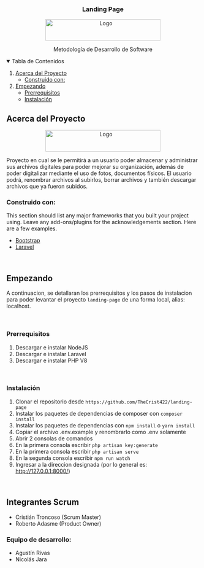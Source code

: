 <!-- PROJECT LOGO -->
 <h3 align="center">Landing Page </h3>
<p align="center">
  <a href="https://github.com/pabpobar/Tarea1-Landing-Page/tree/LandingPage-Grupo9">
    <img src="https://www.amnska.cl/public/images/logo.png" alt="Logo" width="300" height="56">
  </a>

 

  <p align="center">
   Metodología de Desarrollo de Software

<!-- TABLE OF CONTENTS -->
<details open="open">
  <summary>Tabla de Contenidos</summary>
  <ol>
    <li>
      <a href="#about-the-project">Acerca del Proyecto</a>
      <ul>
        <li><a href="#built-with">Construido con: </a></li>
      </ul>
    </li>
    <li>
      <a href="#getting-started">Empezando</a>
      <ul>
        <li><a href="#prerequisites">Prerrequisitos</a></li>
        <li><a href="#installation">Instalación</a></li>
      </ul>
    </li>
     </ol>
</details>



<!-- ABOUT THE PROJECT -->
## Acerca del Proyecto

<p align="center">
      <img src="https://www.amnska.cl/public/images/logo.png" alt="Logo" width="300" height="56">
  </a>

Proyecto en cual se le permitirá a un usuario poder almacenar y administrar sus archivos digitales para poder mejorar su organización, además de poder digitalizar mediante el uso de fotos, documentos físicos. El usuario podrá, renombrar archivos al subirlos, borrar archivos y también descargar archivos que ya fueron subidos.

### Construido con:

This section should list any major frameworks that you built your project using. Leave any add-ons/plugins for the acknowledgements section. Here are a few examples.
* [Bootstrap](https://getbootstrap.com)
* [Laravel](https://laravel.com)

<br />

<!-- GETTING STARTED -->
## Empezando
A continuacion, se detallaran los prerrequisitos y los pasos de instalacion para poder levantar el
proyecto ```landing-page``` de una forma local, alias: localhost.

<br/>

### Prerrequisitos
1. Descargar e instalar NodeJS
2. Descargar e instalar Laravel
3. Descargar e instalar PHP V8
<br />

### Instalación

1. Clonar el repositorio desde ```https://github.com/TheCrist422/landing-page```
2. Instalar los paquetes de dependencias de composer con ```composer install```
3. Instalar los paquetes de dependencias con ```npm install``` o ```yarn install```
4. Copiar el archivo .env.example y renombrarlo como .env solamente
3. Abrir 2 consolas de comandos
4. En la primera consola escribir ```php artisan key:generate```
4. En la primera consola escribir ```php artisan serve```
5. En la segunda consola escribir ```npm run watch```
6. Ingresar a la direccion designada (por lo general es: http://127.0.0.1:8000/)

<br>

## Integrantes Scrum
* Cristián Troncoso (Scrum Master)
* Roberto Adasme (Product Owner)

### Equipo de desarrollo:
* Agustín Rivas
* Nicolás Jara

